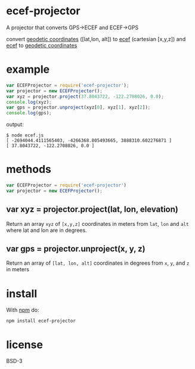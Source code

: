 # ecef-projector

A projector that converts GPS->ECEF and ECEF->GPS

convert [geodetic coordinates](https://en.wikipedia.org/wiki/World_Geodetic_System)
([lat,lon, alt])
to [ecef](http://en.wikipedia.org/wiki/ECEF) (cartesian [x,y,z]) and [ecef](http://en.wikipedia.org/wiki/ECEF) to 
[geodetic coordinates](https://en.wikipedia.org/wiki/World_Geodetic_System)

# example

``` js
var ECEFProjector = require('ecef-projector');
var projector = new ECEFProjector();
var xyz = projector.project(37.8043722, -122.2708026, 0.0);
console.log(xyz);
var gps = projector.unproject(xyz[0], xyz[1], xyz[2]);
console.log(gps);
```

output:

```
$ node ecef.js
[ -2694044.4111565403, -4266368.805493665, 3888310.602276871 ]
[ 37.8043722, -122.2708026, 0.0 ]
```

# methods

``` js
var ECEFProjector = require('ecef-projector')
var projector = new ECEFProjector();
```

## var xyz = projector.project(lat, lon, elevation)

Return an array `xyz` of `[x,y,z]` coordinates in meters from `lat`, `lon` and `alt` where lat and lon are in degrees.

## var gps = projector.unproject(x, y, z)

Return an array of `[lat, lon, alt]` coordinates in degrees from `x`, `y`, and `z` in meters

# install

With [npm](https://npmjs.org) do:

```
npm install ecef-projector
```

# license

BSD-3


